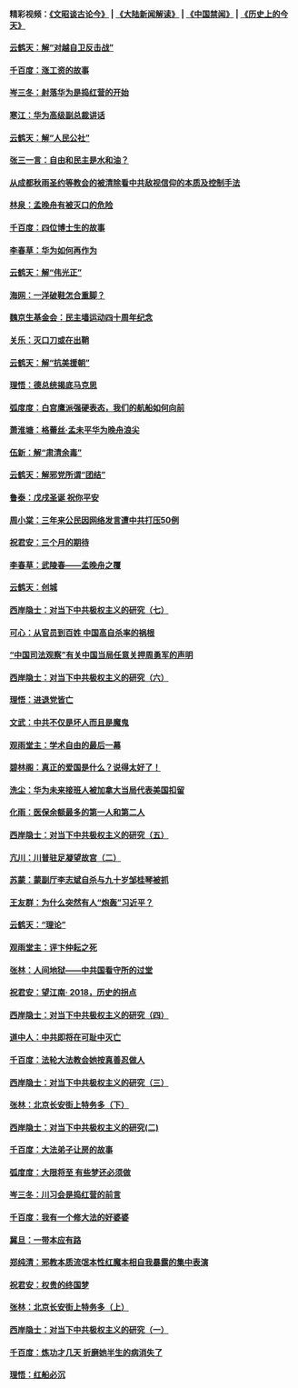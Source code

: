 #### 精彩视频：[《文昭谈古论今》](https://github.com/gfw-breaker/wenzhao/blob/master/README.md?t=12200631) | [《大陆新闻解读》](https://github.com/gfw-breaker/ntdtv-comedy/blob/master/README.md?t=12200631) | [《中国禁闻》](https://github.com/gfw-breaker/ntdtv-news/blob/master/README.md?t=12200631) | [《历史上的今天》](https://github.com/gfw-breaker/today-in-history/blob/master/README.md?t=12200631) 

#### [云鹤天：解“对越自卫反击战”](../pages/nsc993/n10921340.md?t=12200631) 

#### [千百度：涨工资的故事](../pages/nsc993/n10919446.md?t=12200631) 

#### [岑三冬：射落华为是捣红营的开始](../pages/nsc993/n10919253.md?t=12200631) 

#### [寒江：华为高级副总裁讲话](../pages/nsc993/n10919239.md?t=12200631) 

#### [云鹤天：解“人民公社”](../pages/nsc993/n10917506.md?t=12200631) 

#### [张三一言：自由和民主是水和油？](../pages/nsc993/n10917501.md?t=12200631) 

#### [从成都秋雨圣约等教会的被清除看中共敌视信仰的本质及控制手法](../pages/nsc993/n10917309.md?t=12200631) 

#### [林泉：孟晚舟有被灭口的危险](../pages/nsc993/n10917305.md?t=12200631) 

#### [千百度：四位博士生的故事](../pages/nsc993/n10915623.md?t=12200631) 

#### [李春草：华为如何再作为](../pages/nsc993/n10915065.md?t=12200631) 

#### [云鹤天：解“伟光正”](../pages/nsc993/n10915024.md?t=12200631) 

#### [海网：一洋破鞋怎合重脚？](../pages/nsc993/n10914810.md?t=12200631) 

#### [魏京生基金会：民主墙运动四十周年纪念](../pages/nsc993/n10913787.md?t=12200631) 

#### [关乐：灭口刀或在出鞘](../pages/nsc993/n10910233.md?t=12200631) 

#### [云鹤天：解“抗美援朝”](../pages/nsc993/n10910225.md?t=12200631) 

#### [理悟：德总统揭底马克思](../pages/nsc993/n10907949.md?t=12200631) 

#### [弧度度：白宫鹰派强硬表态，我们的航船如何向前](../pages/nsc993/n10907681.md?t=12200631) 

#### [萧淮塘：格蕾丝‧孟未平华为晚舟浪尖](../pages/nsc993/n10907590.md?t=12200631) 

#### [伍新：解“肃清余毒”](../pages/nsc993/n10906830.md?t=12200631) 

#### [云鹤天：解邪党所谓“团结”](../pages/nsc993/n10906823.md?t=12200631) 

#### [鲁泰：戊戌圣诞 祝你平安](../pages/nsc993/n10906813.md?t=12200631) 

#### [周小棠：三年来公民因网络发言遭中共打压50例](../pages/nsc993/n10906801.md?t=12200631) 

#### [祝君安：三个月的期待](../pages/nsc993/n10906797.md?t=12200631) 

#### [李春草：武陵春——孟晚舟之覆](../pages/nsc993/n10904804.md?t=12200631) 

#### [云鹤天：创城](../pages/nsc993/n10904572.md?t=12200631) 

#### [西岸隐士：对当下中共极权主义的研究（七）](../pages/nsc993/n10894592.md?t=12200631) 

#### [可心：从官员到百姓 中国高自杀率的祸根](../pages/nsc993/n10899801.md?t=12200631) 

#### [“中国司法观察”有关中国当局任意关押周勇军的声明](../pages/nsc993/n10899323.md?t=12200631) 

#### [西岸隐士：对当下中共极权主义的研究（六）](../pages/nsc993/n10894563.md?t=12200631) 

#### [理悟：进退党皆亡](../pages/nsc993/n10896617.md?t=12200631) 

#### [文武：中共不仅是坏人而且是魔鬼](../pages/nsc993/n10896590.md?t=12200631) 

#### [观雨堂主：学术自由的最后一幕](../pages/nsc993/n10896282.md?t=12200631) 

#### [碧林阁：真正的爱国是什么？说得太好了！](../pages/nsc993/n10896196.md?t=12200631) 

#### [洗尘：华为未来接班人被加拿大当局代表美国扣留](../pages/nsc993/n10896171.md?t=12200631) 

#### [化雨：医保余额最多的第一人和第二人](../pages/nsc993/n10894411.md?t=12200631) 

#### [西岸隐士：对当下中共极权主义的研究（五）](../pages/nsc993/n10894095.md?t=12200631) 

#### [亢川：川普驻足凝望故宫（二）](../pages/nsc993/n10893924.md?t=12200631) 

#### [苏蒙：蒙副厅李志斌自杀与九十岁邹桂琴被抓](../pages/nsc993/n10893359.md?t=12200631) 

#### [王友群：为什么突然有人“炮轰”习近平？](../pages/nsc993/n10892978.md?t=12200631) 

#### [云鹤天：“理论”](../pages/nsc993/n10893043.md?t=12200631) 

#### [观雨堂主：评卞仲耘之死](../pages/nsc993/n10891901.md?t=12200631) 

#### [张林：人间地狱——中共国看守所的过堂](../pages/nsc993/n10891002.md?t=12200631) 

#### [祝君安：望江南‧ 2018，历史的拐点](../pages/nsc993/n10889460.md?t=12200631) 

#### [西岸隐士：对当下中共极权主义的研究（四）](../pages/nsc993/n10887490.md?t=12200631) 

#### [道中人：中共即将在可耻中灭亡](../pages/nsc993/n10887956.md?t=12200631) 

#### [千百度：法轮大法教会她按真善忍做人](../pages/nsc993/n10887637.md?t=12200631) 

#### [西岸隐士：对当下中共极权主义的研究（三）](../pages/nsc993/n10882983.md?t=12200631) 

#### [张林：北京长安街上特务多（下）](../pages/nsc993/n10884987.md?t=12200631) 

#### [西岸隐士：对当下中共极权主义的研究(二)](../pages/nsc993/n10878756.md?t=12200631) 

#### [千百度：大法弟子让房的故事](../pages/nsc993/n10883156.md?t=12200631) 

#### [弧度度：大限将至 有些梦还必须做](../pages/nsc993/n10882718.md?t=12200631) 

#### [岑三冬：川习会是捣红营的前言](../pages/nsc993/n10881767.md?t=12200631) 

#### [千百度：我有一个修大法的好婆婆](../pages/nsc993/n10880660.md?t=12200631) 

#### [冀旦：一带本应有路](../pages/nsc993/n10880340.md?t=12200631) 

#### [郑纯清：邪教本质流氓本性红魔本相自我暴露的集中表演](../pages/nsc993/n10880329.md?t=12200631) 

#### [祝君安：权贵的终国梦](../pages/nsc993/n10880242.md?t=12200631) 

#### [张林：北京长安街上特务多（上）](../pages/nsc993/n10880009.md?t=12200631) 

#### [西岸隐士：对当下中共极权主义的研究（一）](../pages/nsc993/n10878740.md?t=12200631) 

#### [千百度：炼功才几天 折磨她半生的病消失了](../pages/nsc993/n10878447.md?t=12200631) 

#### [理悟：红船必沉](../pages/nsc993/n10877545.md?t=12200631) 

